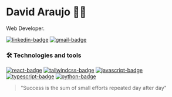 # David Araujo 👋🏾

Web Developer.

[![linkedin-badge](https://img.shields.io/static/v1?message=David%20Araujo&logo=linkedin&label=&color=0A66C2&logoColor=white&labelColor=&style=for-the-badge)](https://www.linkedin.com/)
[![gmail-badge](https://img.shields.io/static/v1?message=davidcst.araujo@gmail.com&logo=gmail&label=&color=EA4335&logoColor=white&labelColor=&style=for-the-badge)](mailto:davidcst.araujo@gmail.com)

### 🛠️ Technologies and tools

[![react-badge](https://img.shields.io/static/v1?message=react&logo=react&label=&color=61DAFB&logoColor=000&labelColor=&style=for-the-badge)](https://react.dev/)
[![tailwindcss-badge](https://img.shields.io/static/v1?message=tailwindcss&logo=tailwindcss&label=&color=06B6D4&logoColor=white&labelColor=&style=for-the-badge)](https://tailwindcss.com/)
[![javascript-badge](https://img.shields.io/static/v1?message=javascript&logo=javascript&label=&color=F7DF1E&logoColor=black&labelColor=&style=for-the-badge)](https://developer.mozilla.org/en/docs/Web/JavaScript)
[![typescript-badge](https://img.shields.io/static/v1?message=typescript&logo=typescript&label=&color=3178C6&logoColor=white&labelColor=&style=for-the-badge)](https://www.typescriptlang.org/)
[![python-badge](https://img.shields.io/static/v1?message=python&logo=python&label=&color=3776AB&logoColor=white&labelColor=&style=for-the-badge)](https://www.python.org/)

> "Success is the sum of small efforts repeated day after day"

